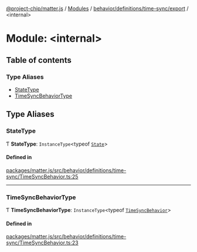[@project-chip/matter.js](../README.md) / [Modules](../modules.md) / [behavior/definitions/time-sync/export](behavior_definitions_time_sync_export.md) / \<internal\>

# Module: \<internal\>

## Table of contents

### Type Aliases

- [StateType](behavior_definitions_time_sync_export._internal_.md#statetype)
- [TimeSyncBehaviorType](behavior_definitions_time_sync_export._internal_.md#timesyncbehaviortype)

## Type Aliases

### StateType

Ƭ **StateType**: `InstanceType`\<typeof [`State`](../classes/behavior_definitions_time_sync_export.TimeSyncServer.md#state-1)\>

#### Defined in

[packages/matter.js/src/behavior/definitions/time-sync/TimeSyncBehavior.ts:25](https://github.com/project-chip/matter.js/blob/904d0c9b952b91f28a21803759c5e5c66ee4d272/packages/matter.js/src/behavior/definitions/time-sync/TimeSyncBehavior.ts#L25)

___

### TimeSyncBehaviorType

Ƭ **TimeSyncBehaviorType**: `InstanceType`\<typeof [`TimeSyncBehavior`](behavior_definitions_time_sync_export.md#timesyncbehavior)\>

#### Defined in

[packages/matter.js/src/behavior/definitions/time-sync/TimeSyncBehavior.ts:23](https://github.com/project-chip/matter.js/blob/904d0c9b952b91f28a21803759c5e5c66ee4d272/packages/matter.js/src/behavior/definitions/time-sync/TimeSyncBehavior.ts#L23)
